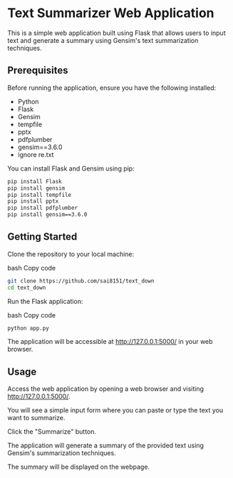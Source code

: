 # Text Summarizer Web Application

This is a simple web application built using Flask that allows users to input text and generate a summary using Gensim's text summarization techniques.

## Prerequisites

Before running the application, ensure you have the following installed:

- Python
- Flask
- Gensim
- tempfile
- pptx
- pdfplumber
- gensim==3.6.0
- ignore re.txt

You can install Flask and Gensim using pip:

```bash
pip install Flask
pip install gensim
pip install tempfile
pip install pptx
pip install pdfplumber
pip install gensim==3.6.0
```

## Getting Started

Clone the repository to your local machine:

bash
Copy code

```bash
git clone https://github.com/sai8151/text_down
cd text_down
```

Run the Flask application:

bash
Copy code

```bash
python app.py
```

The application will be accessible at http://127.0.0.1:5000/ in your web browser.

## Usage

Access the web application by opening a web browser and visiting http://127.0.0.1:5000/.

You will see a simple input form where you can paste or type the text you want to summarize.

Click the "Summarize" button.

The application will generate a summary of the provided text using Gensim's summarization techniques.

The summary will be displayed on the webpage.
